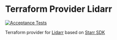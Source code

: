 # Terraform Provider Lidarr
[![Acceptance Tests](https://github.com/devopsarr/terraform-provider-lidarr/actions/workflows/test.yml/badge.svg)](https://github.com/devopsarr/terraform-provider-lidarr/actions/workflows/test.yml)

Terraform provider for [Lidarr](https://github.com/Lidarr/Lidarr) based on [Starr SDK](https://github.com/golift/starr)